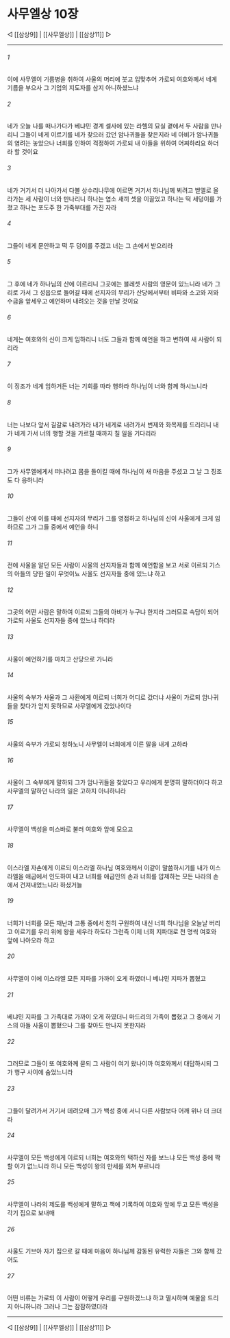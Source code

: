 # 사무엘상 10장

◁ [[삼상9]] | [[사무엘상]] | [[삼상11]] ▷
***

###### 1
이에 사무엘이 기름병을 취하여 사울의 머리에 붓고 입맞추어 가로되 여호와께서 네게 기름을 부으사 그 기업의 지도자를 삼지 아니하셨느냐

###### 2
네가 오늘 나를 떠나가다가 베냐민 경계 셀사에 있는 라헬의 묘실 곁에서 두 사람을 만나리니 그들이 네게 이르기를 네가 찾으러 갔던 암나귀들을 찾은지라 네 아비가 암나귀들의 염려는 놓았으나 너희를 인하여 걱정하여 가로되 내 아들을 위하여 어찌하리요 하더라 할 것이요

###### 3
네가 거기서 더 나아가서 다볼 상수리나무에 이르면 거기서 하나님께 뵈려고 벧엘로 올라가는 세 사람이 너와 만나리니 하나는 염소 새끼 셋을 이끌었고 하나는 떡 세덩이를 가졌고 하나는 포도주 한 가죽부대를 가진 자라

###### 4
그들이 네게 문안하고 떡 두 덩이를 주겠고 너는 그 손에서 받으리라

###### 5
그 후에 네가 하나님의 산에 이르리니 그곳에는 블레셋 사람의 영문이 있느니라 네가 그리로 가서 그 성읍으로 들어갈 때에 선지자의 무리가 산당에서부터 비파와 소고와 저와 수금을 앞세우고 예언하며 내려오는 것을 만날 것이요

###### 6
네게는 여호와의 신이 크게 임하리니 너도 그들과 함께 예언을 하고 변하여 새 사람이 되리라

###### 7
이 징조가 네게 임하거든 너는 기회를 따라 행하라 하나님이 너와 함께 하시느니라

###### 8
너는 나보다 앞서 길갈로 내려가라 내가 네게로 내려가서 번제와 화목제를 드리리니 내가 네게 가서 너의 행할 것을 가르칠 때까지 칠 일을 기다리라

###### 9
그가 사무엘에게서 떠나려고 몸을 돌이킬 때에 하나님이 새 마음을 주셨고 그 날 그 징조도 다 응하니라

###### 10
그들이 산에 이를 때에 선지자의 무리가 그를 영접하고 하나님의 신이 사울에게 크게 임하므로 그가 그들 중에서 예언을 하니

###### 11
전에 사울을 알던 모든 사람이 사울의 선지자들과 함께 예언함을 보고 서로 이르되 기스의 아들의 당한 일이 무엇이뇨 사울도 선지자들 중에 있느냐 하고

###### 12
그곳의 어떤 사람은 말하여 이르되 그들의 아비가 누구냐 한지라 그러므로 속담이 되어 가로되 사울도 선지자들 중에 있느냐 하더라

###### 13
사울이 예언하기를 마치고 산당으로 가니라

###### 14
사울의 숙부가 사울과 그 사환에게 이르되 너희가 어디로 갔더냐 사울이 가로되 암나귀들을 찾다가 얻지 못하므로 사무엘에게 갔었나이다

###### 15
사울의 숙부가 가로되 청하노니 사무엘이 너희에게 이른 말을 내게 고하라

###### 16
사울이 그 숙부에게 말하되 그가 암나귀들을 찾았다고 우리에게 분명히 말하더이다 하고 사무엘의 말하던 나라의 일은 고하지 아니하니라

###### 17
사무엘이 백성을 미스바로 불러 여호와 앞에 모으고

###### 18
이스라엘 자손에게 이르되 이스라엘 하나님 여호와께서 이같이 말씀하시기를 내가 이스라엘을 애굽에서 인도하여 내고 너희를 애굽인의 손과 너희를 압제하는 모든 나라의 손에서 건져내었느니라 하셨거늘

###### 19
너희가 너희를 모든 재난과 고통 중에서 친히 구원하여 내신 너희 하나님을 오늘날 버리고 이르기를 우리 위에 왕을 세우라 하도다 그런즉 이제 너희 지파대로 천 명씩 여호와 앞에 나아오라 하고

###### 20
사무엘이 이에 이스라엘 모든 지파를 가까이 오게 하였더니 베냐민 지파가 뽑혔고

###### 21
베냐민 지파를 그 가족대로 가까이 오게 하였더니 마드리의 가족이 뽑혔고 그 중에서 기스의 아들 사울이 뽑혔으나 그를 찾아도 만나지 못한지라

###### 22
그러므로 그들이 또 여호와께 묻되 그 사람이 여기 왔나이까 여호와께서 대답하시되 그가 행구 사이에 숨었느니라

###### 23
그들이 달려가서 거기서 데려오매 그가 백성 중에 서니 다른 사람보다 어깨 위나 더 크더라

###### 24
사무엘이 모든 백성에게 이르되 너희는 여호와의 택하신 자를 보느냐 모든 백성 중에 짝할 이가 없느니라 하니 모든 백성이 왕의 만세를 외쳐 부르니라

###### 25
사무엘이 나라의 제도를 백성에게 말하고 책에 기록하여 여호와 앞에 두고 모든 백성을 각기 집으로 보내매

###### 26
사울도 기브아 자기 집으로 갈 때에 마음이 하나님께 감동된 유력한 자들은 그와 함께 갔어도

###### 27
어떤 비류는 가로되 이 사람이 어떻게 우리를 구원하겠느냐 하고 멸시하며 예물을 드리지 아니하니라 그러나 그는 잠잠하였더라

***
◁ [[삼상9]] | [[사무엘상]] | [[삼상11]] ▷